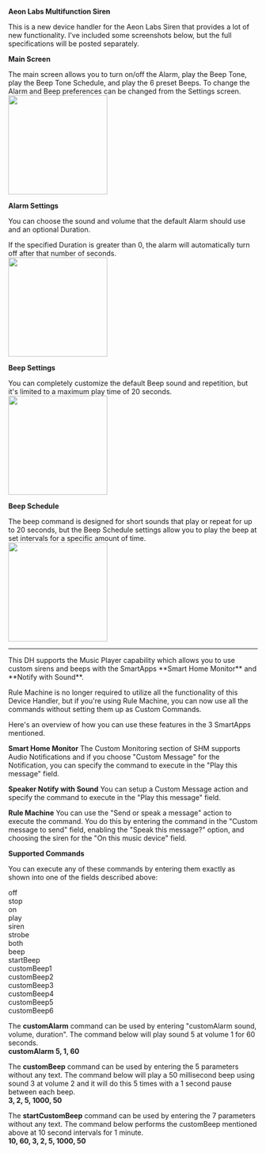 **Aeon Labs Multifunction Siren**

This is a new device handler for the Aeon Labs Siren that provides a lot of new functionality.  I've included some screenshots below, but the full specifications will be posted separately.

**Main Screen**

The main screen allows you to turn on/off the Alarm, play the Beep Tone, play the Beep Tone Schedule, and play the 6 preset Beeps.  To change the Alarm and Beep preferences can be changed from the Settings screen.<br />
<img width="200" src="https://raw.githubusercontent.com/krlaframboise/SmartThings/master/DeviceTypes/AeonLabsMultifunctionSiren/Main.png" />

**Alarm Settings**

You can choose the sound and volume that the default Alarm should use and an optional Duration.

If the specified Duration is greater than 0, the alarm will automatically turn off after that number of seconds.<br />
<img width="200" src="https://raw.githubusercontent.com/krlaframboise/SmartThings/master/DeviceTypes/AeonLabsMultifunctionSiren/AlarmSettings.png" />
 
**Beep Settings**

You can completely customize the default Beep sound and repetition, but it's limited to a maximum play time of 20 seconds.<br />
<img width="200" src="https://raw.githubusercontent.com/krlaframboise/SmartThings/master/DeviceTypes/AeonLabsMultifunctionSiren/BeepSettings.png" />

**Beep Schedule**

The beep command is designed for short sounds that play or repeat for up to 20 seconds, but the Beep Schedule settings allow you to play the beep at set intervals for a specific amount of time.<br />
<img width="200" src="https://raw.githubusercontent.com/krlaframboise/SmartThings/master/DeviceTypes/AeonLabsMultifunctionSiren/BeepScheduleSettings.png" />
<hr />
This DH supports the Music Player capability which allows you to use custom sirens and beeps with the SmartApps **Smart Home Monitor** and **Notify with Sound**.  

Rule Machine is no longer required to utilize all the functionality of this Device Handler, but if you're using Rule Machine, you can now use all the commands without setting them up as Custom Commands.

Here's an overview of how you can use these features in the 3 SmartApps mentioned.

**Smart Home Monitor**
The Custom Monitoring section of SHM supports Audio Notifications and if you choose "Custom Message" for the Notification, you can specify the command to execute in the "Play this message" field.

**Speaker Notify with Sound**
You can setup a Custom Message action and specify the command to execute in the "Play this message" field.

**Rule Machine**
You can use the "Send or speak a message" action to execute the command.  You do this by entering the command in the "Custom message to send" field, enabling the "Speak this message?" option, and choosing the siren for the "On this music device" field.

**Supported Commands**

You can execute any of these commands by entering them exactly as shown into one of the fields described above:

off<br />
stop<br />
on<br />
play<br />
siren<br />
strobe<br />
both<br />
beep<br />
startBeep<br />
customBeep1<br />
customBeep2<br />
customBeep3<br />
customBeep4<br />
customBeep5<br />
customBeep6

The **customAlarm** command can be used by entering "customAlarm sound, volume, duration".  The command below will play sound 5 at volume 1 for 60 seconds.<br />
    **customAlarm 5, 1, 60**

The **customBeep** command can be used by entering the 5 parameters without any text.  The command below will play a 50 millisecond beep using sound 3 at volume 2 and it will do this 5 times with a 1 second pause between each beep.<br />
    **3, 2, 5, 1000, 50**
    
The **startCustomBeep** command can be used by entering the 7 parameters without any text.  The command below performs the customBeep mentioned above at 10 second intervals for 1 minute.<br />
    **10, 60, 3, 2, 5, 1000, 50**
